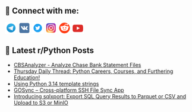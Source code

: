 ## 🔎 Connect with me:
[<img src="https://github.com/bullbesh/bullbesh/blob/main/images/Telegram.png" width="32" height="32" />](https://t.me/bullbesh)
[<img src="https://github.com/bullbesh/bullbesh/blob/main/images/VK.png" width="32" height="32" />](https://vk.com/bullbesh)
[<img src="https://github.com/bullbesh/bullbesh/blob/main/images/Twitter.png" width="32" height="32" />](https://twitter.com/bullbesh1)
[<img src="https://github.com/bullbesh/bullbesh/blob/main/images/Instagram.png" width="32" height="32" />](https://www.instagram.com/bullbesh)
[<img src="https://github.com/bullbesh/bullbesh/blob/main/images/Reddit.png" width="32" height="32" />](https://www.reddit.com/user/bullbesh)
[<img src="https://github.com/bullbesh/bullbesh/blob/main/images/YouTube.png" width="32" height="32" />](https://www.youtube.com/channel/UCtfjRs6uzgq5mfm8S06WTcg)

## 📕 Latest r/Python Posts
<!-- BLOG-POST-LIST:START -->
- [CBSAnalyzer - Analyze Chase Bank Statement Files](https://www.reddit.com/r/Python/comments/1l3nc2u/cbsanalyzer_analyze_chase_bank_statement_files/)
- [Thursday Daily Thread: Python Careers, Courses, and Furthering Education!](https://www.reddit.com/r/Python/comments/1l3l3gs/thursday_daily_thread_python_careers_courses_and/)
- [Using Python 3.14 template strings](https://www.reddit.com/r/Python/comments/1l3it4s/using_python_314_template_strings/)
- [GOSync – Cross-platform SSH File Sync App](https://www.reddit.com/r/Python/comments/1l3f02y/gosync_crossplatform_ssh_file_sync_app/)
- [Introducing sqlxport: Export SQL Query Results to Parquet or CSV and Upload to S3 or MinIO](https://www.reddit.com/r/Python/comments/1l3edpx/introducing_sqlxport_export_sql_query_results_to/)
<!-- BLOG-POST-LIST:END -->
